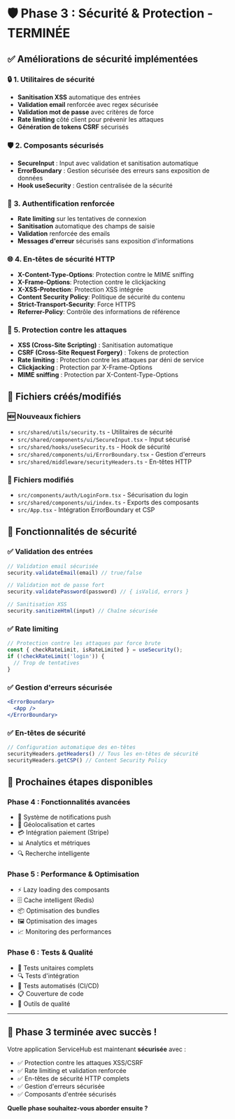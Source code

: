 # 🛡️ Phase 3 : Sécurité & Protection - TERMINÉE

## ✅ Améliorations de sécurité implémentées

### 🔒 **1. Utilitaires de sécurité**
- **Sanitisation XSS** automatique des entrées
- **Validation email** renforcée avec regex sécurisée
- **Validation mot de passe** avec critères de force
- **Rate limiting** côté client pour prévenir les attaques
- **Génération de tokens CSRF** sécurisés

### 🛡️ **2. Composants sécurisés**
- **SecureInput** : Input avec validation et sanitisation automatique
- **ErrorBoundary** : Gestion sécurisée des erreurs sans exposition de données
- **Hook useSecurity** : Gestion centralisée de la sécurité

### 🔐 **3. Authentification renforcée**
- **Rate limiting** sur les tentatives de connexion
- **Sanitisation** automatique des champs de saisie
- **Validation** renforcée des emails
- **Messages d'erreur** sécurisés sans exposition d'informations

### 🌐 **4. En-têtes de sécurité HTTP**
- **X-Content-Type-Options**: Protection contre le MIME sniffing
- **X-Frame-Options**: Protection contre le clickjacking
- **X-XSS-Protection**: Protection XSS intégrée
- **Content Security Policy**: Politique de sécurité du contenu
- **Strict-Transport-Security**: Force HTTPS
- **Referrer-Policy**: Contrôle des informations de référence

### 🚫 **5. Protection contre les attaques**
- **XSS (Cross-Site Scripting)** : Sanitisation automatique
- **CSRF (Cross-Site Request Forgery)** : Tokens de protection
- **Rate limiting** : Protection contre les attaques par déni de service
- **Clickjacking** : Protection par X-Frame-Options
- **MIME sniffing** : Protection par X-Content-Type-Options

## 📁 Fichiers créés/modifiés

### 🆕 Nouveaux fichiers
- `src/shared/utils/security.ts` - Utilitaires de sécurité
- `src/shared/components/ui/SecureInput.tsx` - Input sécurisé
- `src/shared/hooks/useSecurity.ts` - Hook de sécurité
- `src/shared/components/ui/ErrorBoundary.tsx` - Gestion d'erreurs
- `src/shared/middleware/securityHeaders.ts` - En-têtes HTTP

### 🔄 Fichiers modifiés
- `src/components/auth/LoginForm.tsx` - Sécurisation du login
- `src/shared/components/ui/index.ts` - Exports des composants
- `src/App.tsx` - Intégration ErrorBoundary et CSP

## 🎯 Fonctionnalités de sécurité

### ✅ **Validation des entrées**
```typescript
// Validation email sécurisée
security.validateEmail(email) // true/false

// Validation mot de passe fort
security.validatePassword(password) // { isValid, errors }

// Sanitisation XSS
security.sanitizeHtml(input) // Chaîne sécurisée
```

### ✅ **Rate limiting**
```typescript
// Protection contre les attaques par force brute
const { checkRateLimit, isRateLimited } = useSecurity();
if (!checkRateLimit('login')) {
  // Trop de tentatives
}
```

### ✅ **Gestion d'erreurs sécurisée**
```jsx
<ErrorBoundary>
  <App />
</ErrorBoundary>
```

### ✅ **En-têtes de sécurité**
```typescript
// Configuration automatique des en-têtes
securityHeaders.getHeaders() // Tous les en-têtes de sécurité
securityHeaders.getCSP() // Content Security Policy
```

## 🚀 Prochaines étapes disponibles

### **Phase 4 : Fonctionnalités avancées**
- 🔔 Système de notifications push
- 📍 Géolocalisation et cartes
- 💳 Intégration paiement (Stripe)
- 📊 Analytics et métriques
- 🔍 Recherche intelligente

### **Phase 5 : Performance & Optimisation**
- ⚡ Lazy loading des composants
- 🗄️ Cache intelligent (Redis)
- 📦 Optimisation des bundles
- 🖼️ Optimisation des images
- 📈 Monitoring des performances

### **Phase 6 : Tests & Qualité**
- 🧪 Tests unitaires complets
- 🔍 Tests d'intégration
- 🤖 Tests automatisés (CI/CD)
- 📋 Couverture de code
- 🔧 Outils de qualité

---

## 🎉 **Phase 3 terminée avec succès !**

Votre application ServiceHub est maintenant **sécurisée** avec :
- ✅ Protection contre les attaques XSS/CSRF
- ✅ Rate limiting et validation renforcée
- ✅ En-têtes de sécurité HTTP complets
- ✅ Gestion d'erreurs sécurisée
- ✅ Composants d'entrée sécurisés

**Quelle phase souhaitez-vous aborder ensuite ?**